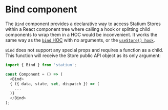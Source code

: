 # Bind component

The `Bind` component provides a declarative way to access Statium Stores within a React component tree where calling a hook or splitting child components to wrap them in a HOC would be inconvenient. It works the same way as the [`bind` HOC](bindHoc.md) with no arguments, 
or the [`useStore() hook`](useStore.md).

`Bind` does not support any special props and requires a function as a child. This function will receive the Store public API object as its only argument:

```javascript
import { Bind } from 'statium';

const Component = () => (
  <Bind>
  { ({ data, state, set, dispatch }) => (
    ...
  )}
  </Bind>
);
```
